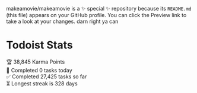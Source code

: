 makeamovie/makeamovie is a ✨ special ✨ repository because its `README.md` (this file) appears on your GitHub profile.
You can click the Preview link to take a look at your changes. darn right ya can

# Todoist Stats

<!-- TODO-IST:START -->
🏆  38,845 Karma Points           
🌸  Completed 0 tasks today           
✅  Completed 27,425 tasks so far           
⏳  Longest streak is 328 days
<!-- TODO-IST:END -->